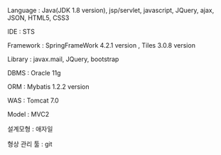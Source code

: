 Language : Java(JDK 1.8 version), jsp/servlet, javascript, JQuery, ajax, JSON, HTML5, CSS3

IDE : STS

Framework : SpringFrameWork 4.2.1 version , Tiles 3.0.8 version

Library : javax.mail, JQuery, bootstrap

DBMS : Oracle 11g

ORM : Mybatis 1.2.2 version

WAS : Tomcat 7.0

Model : MVC2

설계모형 : 애자일

형상 관리 툴 : git
